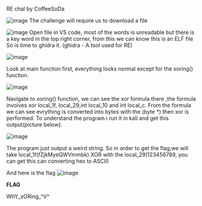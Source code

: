 RE chal by CoffeeSoDa

![image](https://github.com/user-attachments/assets/e96edbb5-f296-4dfc-8742-360fd53f8118)
The challenge will require us to download a file

![image](https://github.com/user-attachments/assets/b1bfae1f-37e5-4e40-8d0b-1349261e920b)
Open file in VS code, most of the words is unreadable but there is a key word in the top right corner, from this we can know this is an ELF file
So is time to ghidra it. (ghidra - A tool used for RE)

![image](https://github.com/user-attachments/assets/01b3776d-20d2-4d28-a86e-6151f01ad0db)

Look at main function first, everything looks normal except for the xoring() function. 

![image](https://github.com/user-attachments/assets/e8de0769-6fff-4295-bbbc-08294719c474)

Navigate to xoring() function, we can see the xor formula there ,the formula involves xor local_1f, local_29,int local_10 and int local_c.
From the formula we can see evrything is converted into bytes with the (byte *) then xor is performed.
To understand the program i run it in kali and get this output(picture below). 

![image](https://github.com/user-attachments/assets/a4f272c4-a5f0-46f4-803b-050f5c4437eb)

The program just output a weird string.
So in order to get the flag,we will take local_1f(fZjkMyeQWVmmbk) XOR with the local_29(123456789, you can get this can converting hex to ASCII)

And here is the flag
![image](https://github.com/user-attachments/assets/53bea60d-71de-4de1-aeda-3137f43e94a1)

**FLAG**

WhY_xORing_^V^
